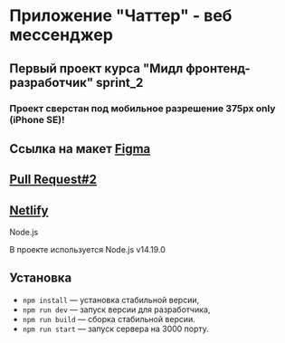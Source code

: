 # Приложение "Чаттер" - веб мессенджер

## Первый проект курса "Мидл фронтенд-разработчик" sprint_2

### Проект сверстан под мобильное разрешение 375px only (iPhone SE)!

## Ссылка на макет [Figma](https://www.figma.com/file/VGIkUnox9EUSnbzjXiUh3b/%D0%9F%D1%80%D0%B0%D0%BA%D1%82%D0%B8%D0%BA%D1%83%D0%BC%2F%D0%A7%D0%B0%D1%82?node-id=0%3A1)

## [Pull Request#2](https://github.com/Mr-LYY/middle.messenger.praktikum.yandex/pull/4)

## [Netlify](https://62215d6072ae3a0007e6f583--jovial-ramanujan-625b84.netlify.app/)

Node.js

В проекте используется Node.js v14.19.0

## Установка

-   `npm install` — установка стабильной версии,
-   `npm run dev` — запуск версии для разработчика,
-   `npm run build` — сборка стабильной версии.
-   `npm run start` — запуск сервера на 3000 порту.

